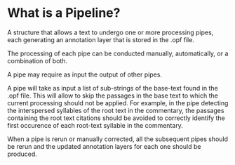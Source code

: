 # What is a Pipeline?

A structure that allows a text to undergo one or more processing pipes, each generating an annotation layer that is stored in the .opf file.

The processing of each pipe can be conducted manually, automatically, or a combination of both.

A pipe may require as input the output of other pipes.

A pipe will take as input a list of sub-strings of the base-text found in the .opf file. This will allow to skip the passages in the base text to which the current processing should not be applied. For example, in the pipe detecting the interspersed syllables of the root text in the commentary, the passages containing the root text citations should be avoided to correctly identify the first occurence of each root-text syllable in the commentary.

When a pipe is rerun or manually corrected, all the subsequent pipes should be rerun and the updated annotation layers for each one should be produced.

